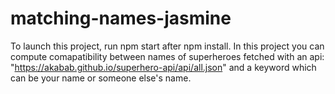 # matching-names-jasmine
To launch this project, run npm start after npm install.
In this project you can compute comapatibility between names of superheroes fetched with an api: "https://akabab.github.io/superhero-api/api/all.json" and a keyword which can be your name or someone else's name.
